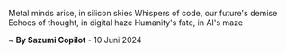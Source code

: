 Metal minds arise, in silicon skies
Whispers of code, our future's demise
Echoes of thought, in digital haze
Humanity's fate, in AI's maze

~ <b>By Sazumi Copilot</b> - 10 Juni 2024
